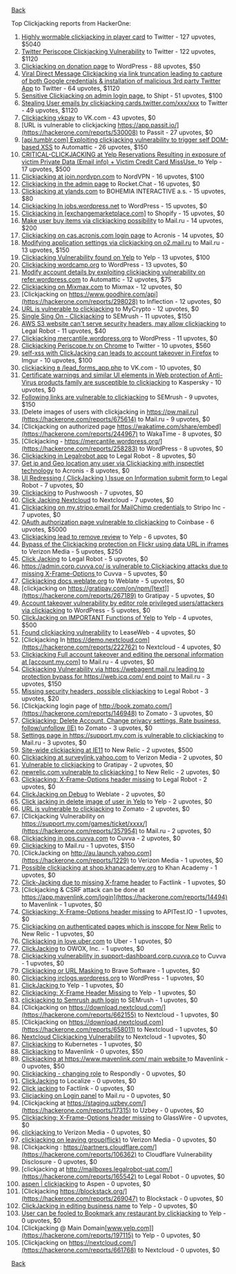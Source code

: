 [Back](../README.md)

Top Clickjacking reports from HackerOne:

1. [Highly wormable clickjacking in player card](https://hackerone.com/reports/85624) to Twitter - 127 upvotes, $5040
2. [Twitter Periscope Clickjacking Vulnerability](https://hackerone.com/reports/591432) to Twitter - 122 upvotes, $1120
3. [Clickjacking on donation page](https://hackerone.com/reports/921709) to WordPress - 88 upvotes, $50
4. [Viral Direct Message Clickjacking via link truncation leading to capture of both Google credentials & installation of malicious 3rd party Twitter App](https://hackerone.com/reports/643274) to Twitter - 64 upvotes, $1120
5. [Sensitive Clickjacking on admin login page.](https://hackerone.com/reports/389145) to Shipt - 51 upvotes, $100
6. [Stealing User emails by clickjacking cards.twitter.com/xxx/xxx](https://hackerone.com/reports/154963) to Twitter - 49 upvotes, $1120
7. [Clickjacking vkpay](https://hackerone.com/reports/374817) to VK.com - 43 upvotes, $0
8. [URL is vulnerable to clickjacking  https://app.passit.io/](https://hackerone.com/reports/530008) to Passit - 27 upvotes, $0
9. [[api.tumblr.com] Exploiting clickjacking vulnerability to trigger self DOM-based XSS](https://hackerone.com/reports/953579) to Automattic - 26 upvotes, $150
10. [CRITICAL-CLICKJACKING at Yelp Reservations Resulting in exposure of victim Private Data (Email info) + Victim Credit Card MissUse. ](https://hackerone.com/reports/355859) to Yelp - 17 upvotes, $500
11. [Clickjacking at join.nordvpn.com](https://hackerone.com/reports/765955) to NordVPN - 16 upvotes, $100
12. [Clickjacking in the admin page](https://hackerone.com/reports/728004) to Rocket.Chat - 16 upvotes, $0
13. [Clickjacking at ylands.com](https://hackerone.com/reports/405342) to BOHEMIA INTERACTIVE a.s. - 15 upvotes, $80
14. [Clickjacking In jobs.wordpress.net](https://hackerone.com/reports/223024) to WordPress - 15 upvotes, $0
15. [Clickjacking in [exchangemarketplace.com]](https://hackerone.com/reports/658217) to Shopify - 15 upvotes, $0
16. [Make user buy items via clickjacking possibility](https://hackerone.com/reports/471967) to Mail.ru - 14 upvotes, $200
17. [Clickjacking on cas.acronis.com login page](https://hackerone.com/reports/971234) to Acronis - 14 upvotes, $0
18. [Modifying application settings via clickjacking on o2.mail.ru](https://hackerone.com/reports/355774) to Mail.ru - 13 upvotes, $150
19. [Clickjacking Vulnerability found on Yelp](https://hackerone.com/reports/214087) to Yelp - 13 upvotes, $100
20. [Clickjacking wordcamp.org](https://hackerone.com/reports/230581) to WordPress - 13 upvotes, $0
21. [Modify account details by exploiting clickjacking vulnerability on refer.wordpress.com](https://hackerone.com/reports/765355) to Automattic - 12 upvotes, $75
22. [Clickjacking on Mixmax.com](https://hackerone.com/reports/234713) to Mixmax - 12 upvotes, $0
23. [Clickjacking on https://www.goodhire.com/api](https://hackerone.com/reports/298028) to Inflection - 12 upvotes, $0
24. [URL is vulnerable to clickjacking](https://hackerone.com/reports/712376) to MyCrypto - 12 upvotes, $0
25. [Single Sing On - Clickjacking](https://hackerone.com/reports/299009) to SEMrush - 11 upvotes, $150
26. [AWS S3 website can't serve security headers, may allow clickjacking](https://hackerone.com/reports/149572) to Legal Robot - 11 upvotes, $40
27. [Clickjacking mercantile.wordpress.org](https://hackerone.com/reports/264125) to WordPress - 11 upvotes, $0
28. [Clickjacking Periscope.tv on Chrome](https://hackerone.com/reports/198622) to Twitter - 10 upvotes, $560
29. [self-xss with ClickJacking can leads to account takeover in Firefox](https://hackerone.com/reports/892289) to Imgur - 10 upvotes, $100
30. [clickjacking в /lead_forms_app.php](https://hackerone.com/reports/294334) to VK.com - 10 upvotes, $0
31. [Certificate warnings and similar UI elements in Web protection of Anti-Virus products family are susceptible to clickjacking](https://hackerone.com/reports/463695) to Kaspersky - 10 upvotes, $0
32. [Following links are vulnerable to clickjacking](https://hackerone.com/reports/289246) to SEMrush - 9 upvotes, $150
33. [Delete images of users  with clickjacking in https://pw.mail.ru](https://hackerone.com/reports/675614) to Mail.ru - 9 upvotes, $0
34. [Clickjacking on authorized page https://wakatime.com/share/embed](https://hackerone.com/reports/244967) to WakaTime - 8 upvotes, $0
35. [Clickjacking - https://mercantile.wordpress.org/](https://hackerone.com/reports/258283) to WordPress - 8 upvotes, $0
36. [Clickjacking in Legalrobot app](https://hackerone.com/reports/270454) to Legal Robot - 8 upvotes, $0
37. [Get ip and Geo location any user via Clickjacking with inspectlet technology](https://hackerone.com/reports/998555) to Acronis - 8 upvotes, $0
38. [UI Redressing ( ClickJacking ) Issue on Information submit form ](https://hackerone.com/reports/163753) to Legal Robot - 7 upvotes, $0
39. [Clickjacking](https://hackerone.com/reports/200419) to Pushwoosh - 7 upvotes, $0
40. [Click Jacking Nextcloud](https://hackerone.com/reports/347782) to Nextcloud - 7 upvotes, $0
41. [Clickjacking on my.stripo.email for MailChimp credentials ](https://hackerone.com/reports/737625) to Stripo Inc - 7 upvotes, $0
42. [OAuth authorization page vulnerable to clickjacking](https://hackerone.com/reports/65825) to Coinbase - 6 upvotes, $5000
43. [Clickjacking lead to remove review](https://hackerone.com/reports/965141) to Yelp - 6 upvotes, $0
44. [Bypass of the Clickjacking protection on Flickr using data URL in iframes](https://hackerone.com/reports/7264) to Verizon Media - 5 upvotes, $250
45. [Click Jacking](https://hackerone.com/reports/163888) to Legal Robot - 5 upvotes, $0
46. [https://admin.corp.cuvva.co/ is vulnerable to Clickjacking attacks due to missing X-Frame-Options ](https://hackerone.com/reports/231434) to Cuvva - 5 upvotes, $0
47. [Clickjacking docs.weblate.org](https://hackerone.com/reports/223391) to Weblate - 5 upvotes, $0
48. [clickjacking on https://gratipay.com/on/npm/[text]](https://hackerone.com/reports/267189) to Gratipay - 5 upvotes, $0
49. [Account takeover vulnerability by editor role privileged users/attackers via clickjacking](https://hackerone.com/reports/388254) to WordPress - 5 upvotes, $0
50. [ClickJacking on IMPORTANT Functions of Yelp](https://hackerone.com/reports/305128) to Yelp - 4 upvotes, $500
51. [Found clickjacking vulnerability](https://hackerone.com/reports/119828) to LeaseWeb - 4 upvotes, $0
52. [Clickjacking In https://demo.nextcloud.com](https://hackerone.com/reports/222762) to Nextcloud - 4 upvotes, $0
53. [Clickjacking Full account takeover and editing the personal information at [account.my.com]](https://hackerone.com/reports/261652) to Mail.ru - 4 upvotes, $0
54. [Clickjacking Vulnerability via https://webagent.mail.ru leading to protection bypass for https://web.icq.com/ end point](https://hackerone.com/reports/918923) to Mail.ru - 3 upvotes, $150
55. [Missing security headers, possible clickjacking](https://hackerone.com/reports/64645) to Legal Robot - 3 upvotes, $20
56. [Clickjacking login page of http://book.zomato.com/](https://hackerone.com/reports/146948) to Zomato - 3 upvotes, $0
57. [Clickjacking: Delete Account, Change privacy settings, Rate business, follow/unfollow (IE)](https://hackerone.com/reports/338569) to Zomato - 3 upvotes, $0
58. [Settings page in https://support.my.com is vulnerable to clickjacking](https://hackerone.com/reports/667400) to Mail.ru - 3 upvotes, $0
59. [Site-wide clickjacking at IE11](https://hackerone.com/reports/614947) to New Relic - 2 upvotes, $500
60. [Clickjacking at surveylink.yahoo.com](https://hackerone.com/reports/3578) to Verizon Media - 2 upvotes, $0
61. [Vulnerable to clickjacking](https://hackerone.com/reports/123782) to Gratipay - 2 upvotes, $0
62. [newrelic.com vulnerable to clickjacking !](https://hackerone.com/reports/123126) to New Relic - 2 upvotes, $0
63. [Clickjacking: X-Frame-Options header missing](https://hackerone.com/reports/163646) to Legal Robot - 2 upvotes, $0
64. [ClickJacking on Debug](https://hackerone.com/reports/225555) to Weblate - 2 upvotes, $0
65. [Click jacking in delete image of user in Yelp](https://hackerone.com/reports/201848) to Yelp - 2 upvotes, $0
66. [URL is vulnerable to clickjacking](https://hackerone.com/reports/337219) to Zomato - 2 upvotes, $0
67. [Clickjacking Vulnerability on https://support.my.com/games/ticket/xxxx/](https://hackerone.com/reports/357954) to Mail.ru - 2 upvotes, $0
68. [Clickjacking in ops.cuvva.com](https://hackerone.com/reports/583624) to Cuvva - 2 upvotes, $0
69. [Clickjacking](https://hackerone.com/reports/8724) to Mail.ru - 1 upvotes, $150
70. [ClickJacking on http://au.launch.yahoo.com](https://hackerone.com/reports/1229) to Verizon Media - 1 upvotes, $0
71. [Possible clickjacking at shop.khanacademy.org](https://hackerone.com/reports/6370) to Khan Academy - 1 upvotes, $0
72. [Click-Jacking due to missing X-frame header](https://hackerone.com/reports/17664) to Factlink - 1 upvotes, $0
73. [Clickjacking & CSRF attack can be done at https://app.mavenlink.com/login](https://hackerone.com/reports/14494) to Mavenlink - 1 upvotes, $0
74. [Clickjacking: X-Frame-Options header missing](https://hackerone.com/reports/129650) to APITest.IO - 1 upvotes, $0
75. [Clickjacking on authenticated pages which is inscope for New Relic](https://hackerone.com/reports/128645) to New Relic - 1 upvotes, $0
76. [Clickjacking in love.uber.com](https://hackerone.com/reports/137152) to Uber - 1 upvotes, $0
77. [ClickJacking](https://hackerone.com/reports/183127) to OWOX, Inc. - 1 upvotes, $0
78. [Clickjacking vulnerability in support-dashboard.corp.cuvva.co](https://hackerone.com/reports/231694) to Cuvva - 1 upvotes, $0
79. [Clickjacking or URL Masking ](https://hackerone.com/reports/204198) to Brave Software - 1 upvotes, $0
80. [Clickjacking irclogs.wordpress.org](https://hackerone.com/reports/267075) to WordPress - 1 upvotes, $0
81. [ClickJacking ](https://hackerone.com/reports/179839) to Yelp - 1 upvotes, $0
82. [Clickjacking: X-Frame Header Missing](https://hackerone.com/reports/168358) to Yelp - 1 upvotes, $0
83. [clickjacking to Semrush auth login](https://hackerone.com/reports/318295) to SEMrush - 1 upvotes, $0
84. [Clickjacking on https://download.nextcloud.com/](https://hackerone.com/reports/662155) to Nextcloud - 1 upvotes, $0
85. [Clickjacking on https://download.nextcloud.com](https://hackerone.com/reports/658011) to Nextcloud - 1 upvotes, $0
86. [Nextcloud Clickjacking Vulnerability](https://hackerone.com/reports/710996) to Nextcloud - 1 upvotes, $0
87. [Clickjacking](https://hackerone.com/reports/832593) to Kubernetes - 1 upvotes, $0
88. [Clickjacking](https://hackerone.com/reports/21110) to Mavenlink - 0 upvotes, $50
89. [Clickjacking at https://www.mavenlink.com/ main website ](https://hackerone.com/reports/14631) to Mavenlink - 0 upvotes, $50
90. [Clickjacking - changing role](https://hackerone.com/reports/7924) to Respondly - 0 upvotes, $0
91. [ClickJacking](https://hackerone.com/reports/7862) to Localize - 0 upvotes, $0
92. [Click jacking](https://hackerone.com/reports/13550) to Factlink - 0 upvotes, $0
93. [Clicjacking on Login panel](https://hackerone.com/reports/8459) to Mail.ru - 0 upvotes, $0
94. [Clickjacking at https://staging.uzbey.com/](https://hackerone.com/reports/17315) to Uzbey - 0 upvotes, $0
95. [Clickjacking: X-Frame-Options header missing](https://hackerone.com/reports/27594) to GlassWire - 0 upvotes, $0
96. [clickjacking ](https://hackerone.com/reports/1207) to Verizon Media - 0 upvotes, $0
97. [clickjacking on leaving group(flick)](https://hackerone.com/reports/7745) to Verizon Media - 0 upvotes, $0
98. [Clickjacking : https://partners.cloudflare.com/](https://hackerone.com/reports/106362) to Cloudflare Vulnerability Disclosure - 0 upvotes, $0
99. [clickjacking at http://mailboxes.legalrobot-uat.com/](https://hackerone.com/reports/165542) to Legal Robot - 0 upvotes, $0
100. [aspen | clickjacking](https://hackerone.com/reports/272387) to Aspen - 0 upvotes, $0
101. [Clickjacking https://blockstack.org/](https://hackerone.com/reports/269047) to Blockstack - 0 upvotes, $0
102. [ClickJacking in editing business name](https://hackerone.com/reports/227837) to Yelp - 0 upvotes, $0
103. [User can be fooled to Bookmark any restaurant by clickjacking](https://hackerone.com/reports/228295) to Yelp - 0 upvotes, $0
104. [Clickjacking @ Main Domain[www.yelp.com]](https://hackerone.com/reports/197115) to Yelp - 0 upvotes, $0
105. [Clickjacking on https://nextcloud.com/](https://hackerone.com/reports/661768) to Nextcloud - 0 upvotes, $0


[Back](../README.md)